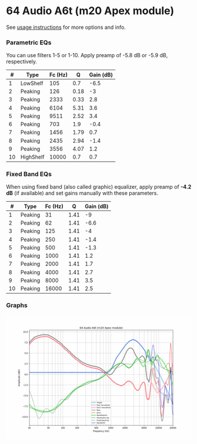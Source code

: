 # 64 Audio A6t (m20 Apex module)
See [usage instructions](https://github.com/jaakkopasanen/AutoEq#usage) for more options and info.

### Parametric EQs
You can use filters 1-5 or 1-10. Apply preamp of -5.8 dB or -5.9 dB, respectively.

|   # | Type      |   Fc (Hz) |    Q |   Gain (dB) |
|-----|-----------|-----------|------|-------------|
|   1 | LowShelf  |       105 | 0.7  |        -6.5 |
|   2 | Peaking   |       126 | 0.18 |        -3   |
|   3 | Peaking   |      2333 | 0.33 |         2.8 |
|   4 | Peaking   |      6104 | 5.31 |         3.6 |
|   5 | Peaking   |      9511 | 2.52 |         3.4 |
|   6 | Peaking   |       703 | 1.9  |        -0.4 |
|   7 | Peaking   |      1456 | 1.79 |         0.7 |
|   8 | Peaking   |      2435 | 2.94 |        -1.4 |
|   9 | Peaking   |      3556 | 4.07 |         1.2 |
|  10 | HighShelf |     10000 | 0.7  |         0.7 |

### Fixed Band EQs
When using fixed band (also called graphic) equalizer, apply preamp of **-4.2 dB** (if available) and set gains manually with these parameters.

|   # | Type    |   Fc (Hz) |    Q |   Gain (dB) |
|-----|---------|-----------|------|-------------|
|   1 | Peaking |        31 | 1.41 |        -9   |
|   2 | Peaking |        62 | 1.41 |        -6.6 |
|   3 | Peaking |       125 | 1.41 |        -4   |
|   4 | Peaking |       250 | 1.41 |        -1.4 |
|   5 | Peaking |       500 | 1.41 |        -1.3 |
|   6 | Peaking |      1000 | 1.41 |         1.2 |
|   7 | Peaking |      2000 | 1.41 |         1.7 |
|   8 | Peaking |      4000 | 1.41 |         2.7 |
|   9 | Peaking |      8000 | 1.41 |         3.5 |
|  10 | Peaking |     16000 | 1.41 |         2.5 |

### Graphs
![](./64%20Audio%20A6t%20(m20%20Apex%20module).png)
